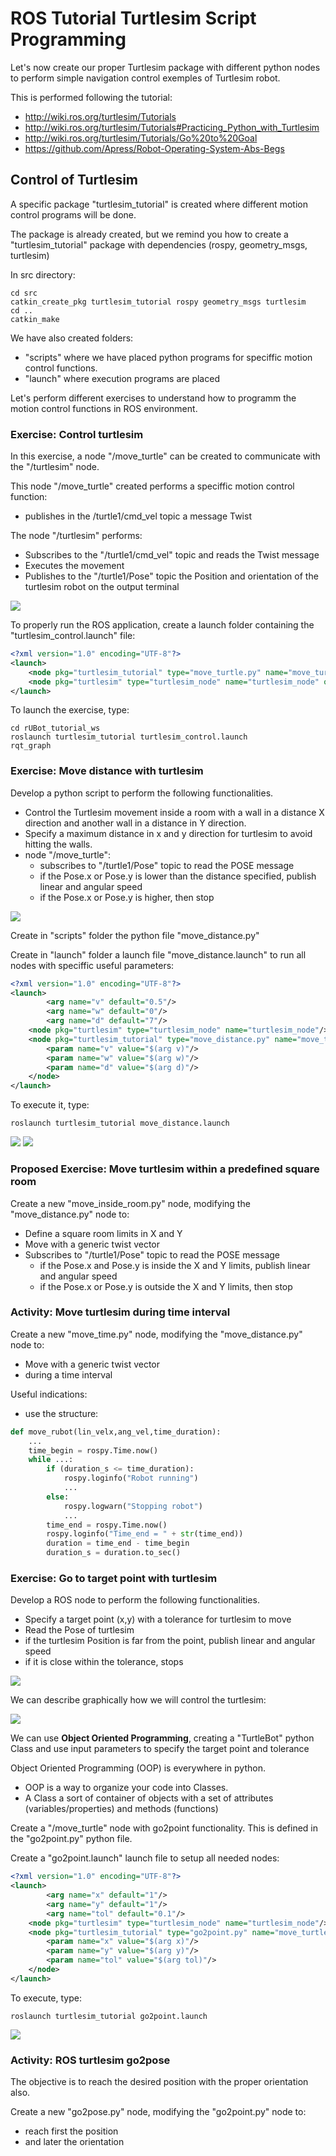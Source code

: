 # **ROS Tutorial Turtlesim Script Programming**
Let's now create our proper Turtlesim package with different python nodes to perform simple navigation control exemples of Turtlesim robot.

This is performed following the tutorial:
- http://wiki.ros.org/turtlesim/Tutorials
- http://wiki.ros.org/turtlesim/Tutorials#Practicing_Python_with_Turtlesim
- http://wiki.ros.org/turtlesim/Tutorials/Go%20to%20Goal
- https://github.com/Apress/Robot-Operating-System-Abs-Begs

## **Control of Turtlesim**
A specific package "turtlesim_tutorial" is created where different motion control programs will be done.

The package is already created, but we remind you how to create a "turtlesim_tutorial" package with dependencies (rospy, geometry_msgs, turtlesim)

In src directory:
```shell
cd src
catkin_create_pkg turtlesim_tutorial rospy geometry_msgs turtlesim
cd ..
catkin_make
```
We have also created folders:
- "scripts" where we have placed python programs for speciffic motion control functions. 
- "launch" where execution programs are placed

Let's perform different exercises to understand how to programm the motion control functions in ROS environment.

### **Exercise: Control turtlesim**

In this exercise, a node "/move_turtle" can be created to communicate with the "/turtlesim" node.

This node "/move_turtle" created performs a speciffic motion control function:
- publishes in the /turtle1/cmd_vel topic a message Twist

The node "/turtlesim" performs:
- Subscribes to the "/turtle1/cmd_vel" topic and reads the Twist message
- Executes the movement
- Publishes to the "/turtle1/Pose" topic the Position and orientation of the turtlesim robot on the output terminal

![](./Images/3_Turtlesim/01_move_turtle0.png)

To properly run the ROS application, create a launch folder containing the "turtlesim_control.launch" file:
```xml
<?xml version="1.0" encoding="UTF-8"?>
<launch>
    <node pkg="turtlesim_tutorial" type="move_turtle.py" name="move_turtle"/>
    <node pkg="turtlesim" type="turtlesim_node" name="turtlesim_node" output="screen"/>
</launch>
```
To launch the exercise, type:
```shell
cd rUBot_tutorial_ws
roslaunch turtlesim_tutorial turtlesim_control.launch
rqt_graph
```
### **Exercise: Move distance with turtlesim**
Develop a python script to perform the following functionalities.
- Control the Turtlesim movement inside a room with a wall in a distance X direction and another wall in a distance in Y direction.
- Specify a maximum distance in x and y direction for turtlesim to avoid hitting the walls.
- node "/move_turtle":
    - subscribes to "/turtle1/Pose" topic to read the POSE message
    - if the Pose.x or Pose.y is lower than the distance specified, publish linear and angular speed
    - if the Pose.x or Pose.y is higher, then stop

![](./Images/3_Turtlesim/01_move_turtle.png)

Create in "scripts" folder the python file "move_distance.py"

Create in "launch" folder a launch file "move_distance.launch" to run all nodes with speciffic useful parameters:
```xml
<?xml version="1.0" encoding="UTF-8"?>
<launch>
        <arg name="v" default="0.5"/>
        <arg name="w" default="0"/>
        <arg name="d" default="7"/>
    <node pkg="turtlesim" type="turtlesim_node" name="turtlesim_node"/>
    <node pkg="turtlesim_tutorial" type="move_distance.py" name="move_turtle" output="screen" >
        <param name="v" value="$(arg v)"/>
        <param name="w" value="$(arg w)"/>
        <param name="d" value="$(arg d)"/>
    </node>
</launch>
```

To execute it, type:
```shell
roslaunch turtlesim_tutorial move_distance.launch
```
![](./Images/3_Turtlesim/02_turtlesim_move_dist1.png)
![](./Images/3_Turtlesim/03_turtlesim_move_dist2.png)

### **Proposed Exercise: Move turtlesim within a predefined square room**
Create a new "move_inside_room.py" node, modifying the "move_distance.py" node to:
- Define a square room limits in X and Y
- Move with a generic twist vector
- Subscribes to "/turtle1/Pose" topic to read the POSE message
    - if the Pose.x and Pose.y is inside the X and Y limits, publish linear and angular speed
    - if the Pose.x or Pose.y is outside the X and Y limits, then stop

### **Activity: Move turtlesim during time interval**
Create a new "move_time.py" node, modifying the "move_distance.py" node to:
- Move with a generic twist vector
- during a time interval

Useful indications:
- use the structure:
````python
def move_rubot(lin_velx,ang_vel,time_duration):
    ...
    time_begin = rospy.Time.now()
    while ...:
        if (duration_s <= time_duration):
            rospy.loginfo("Robot running")
            ...
        else:
            rospy.logwarn("Stopping robot")
            ...
        time_end = rospy.Time.now()
        rospy.loginfo("Time_end = " + str(time_end))
        duration = time_end - time_begin
        duration_s = duration.to_sec()
````
### **Exercise: Go to target point with turtlesim**
Develop a ROS node to perform the following functionalities.
- Specify a target point (x,y) with a tolerance for turtlesim to move
- Read the Pose of turtlesim
- if the turtlesim Position is far from the point, publish linear and angular speed
- if it is close within the tolerance, stops

![](./Images/3_Turtlesim/01_move_turtle.png)

We can describe graphically how we will control the turtlesim:

![](./Images/3_Turtlesim/04_turtlesim_w.png)

We can use **Object Oriented Programming**, creating a "TurtleBot" python Class and use input parameters to specify the target point and tolerance

Object Oriented Programming (OOP) is everywhere in python. 
- OOP is a way to organize your code into Classes. 
- A Class a sort of container of objects with a set of attributes (variables/properties) and methods (functions)

Create a "/move_turtle" node with go2point functionality. This is defined in the "go2point.py" python file.

Create a "go2point.launch" launch file to setup all needed nodes:
```xml
<?xml version="1.0" encoding="UTF-8"?>
<launch>
        <arg name="x" default="1"/>
        <arg name="y" default="1"/>
        <arg name="tol" default="0.1"/>
    <node pkg="turtlesim" type="turtlesim_node" name="turtlesim_node"/>
    <node pkg="turtlesim_tutorial" type="go2point.py" name="move_turtle" output="screen" >
        <param name="x" value="$(arg x)"/>
        <param name="y" value="$(arg y)"/>
        <param name="tol" value="$(arg tol)"/>
    </node>
</launch>
```
To execute, type:
```shell
roslaunch turtlesim_tutorial go2point.launch
```
![](./Images/3_Turtlesim/06_turtlesim_go2point1.png)


### **Activity: ROS turtlesim go2pose**

The objective is to reach the desired position with the proper orientation also.

Create a new "go2pose.py" node, modifying the "go2point.py" node to:
- reach first the position 
- and later the orientation
